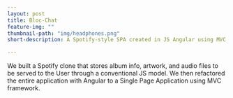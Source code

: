 ```yaml
---
layout: post
title: Bloc-Chat
feature-img: ""
thumbnail-path: "img/headphones.png"
short-description: A Spotify-style SPA created in JS Angular using MVC

---
```

We built a Spotify clone that stores album info, artwork, and audio files to be served to the User through a conventional JS model. We then refactored the entire application with Angular to a Single Page Application using MVC framework.
